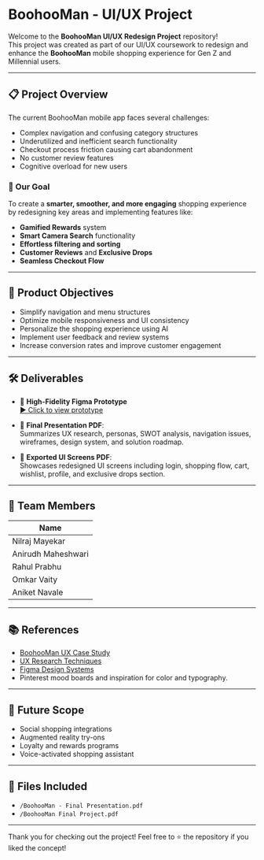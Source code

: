 # BoohooMan - UI/UX Project

Welcome to the **BoohooMan UI/UX Redesign Project** repository!  
This project was created as part of our UI/UX coursework to redesign and enhance the **BoohooMan** mobile shopping experience for Gen Z and Millennial users.

---

## 📋 Project Overview

The current BoohooMan mobile app faces several challenges:
- Complex navigation and confusing category structures
- Underutilized and inefficient search functionality
- Checkout process friction causing cart abandonment
- No customer review features
- Cognitive overload for new users

### 🚀 Our Goal
To create a **smarter, smoother, and more engaging** shopping experience by redesigning key areas and implementing features like:
- **Gamified Rewards** system
- **Smart Camera Search** functionality
- **Effortless filtering and sorting**
- **Customer Reviews** and **Exclusive Drops**
- **Seamless Checkout Flow**

---

## 🎯 Product Objectives
- Simplify navigation and menu structures
- Optimize mobile responsiveness and UI consistency
- Personalize the shopping experience using AI
- Implement user feedback and review systems
- Increase conversion rates and improve customer engagement

---

## 🛠️ Deliverables

- 🎨 **High-Fidelity Figma Prototype**  
  [▶️ Click to view prototype](https://www.figma.com/design/yxAmSqSjdTPgGdQen38nyN/BoohooMan?node-id=0-1&t=KJJQsPHDFmIwXUTj-1)

- 📁 **Final Presentation PDF**:  
  Summarizes UX research, personas, SWOT analysis, navigation issues, wireframes, design system, and solution roadmap.

- 📄 **Exported UI Screens PDF**:  
  Showcases redesigned UI screens including login, shopping flow, cart, wishlist, profile, and exclusive drops section.

---

## 👥 Team Members

| Name               | 
|--------------------|
| Nilraj Mayekar      |
| Anirudh Maheshwari  | 
| Rahul Prabhu        | 
| Omkar Vaity         | 
| Aniket Navale       | 

---

## 📚 References

- [BoohooMan UX Case Study](https://sjhbuilds.medium.com/ux-ui-case-study-clothing-e-commerce-boohoo-man-b863391cde6)
- [UX Research Techniques](https://www.wix.com/blog/how-to-do-a-swot-analysis)
- [Figma Design Systems](https://www.figma.com/blog/design-systems-101-what-is-a-design-system/)
- Pinterest mood boards and inspiration for color and typography.

---

## 🛄 Future Scope

- Social shopping integrations
- Augmented reality try-ons
- Loyalty and rewards programs
- Voice-activated shopping assistant

---

## 📌 Files Included

- `/BoohooMan - Final Presentation.pdf`
- `/BoohooMan Final Project.pdf`

---

Thank you for checking out the project! Feel free to ⭐️ the repository if you liked the concept!
